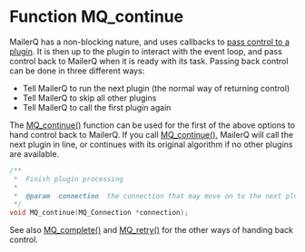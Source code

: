# Function MQ_continue

MailerQ has a non-blocking nature, and uses callbacks to [pass control to a plugin](eventloop). It is then up to the plugin to
interact with the event loop, and pass control back to MailerQ when it is ready with its task. Passing back control can be done in three different ways:

*   Tell MailerQ to run the next plugin (the normal way of returning control)
*   Tell MailerQ to skip all other plugins
*   Tell MailerQ to call the first plugin again

The [MQ_continue()](mq_continue) function can be used for the first of the above options to hand control back to MailerQ.
If you call [MQ_continue()](mq_continue), MailerQ will call the next plugin in line, or continues with its original algorithm
if no other plugins are available.

```c
/**
 *  Finish plugin processing
 *
 *  @param  connection  the connection that may move on to the next plugin
 */
void MQ_continue(MQ_Connection *connection);
```

See also [MQ_complete()](mq_complete) and [MQ_retry()](mq_retry) for the other ways of handing back control.
